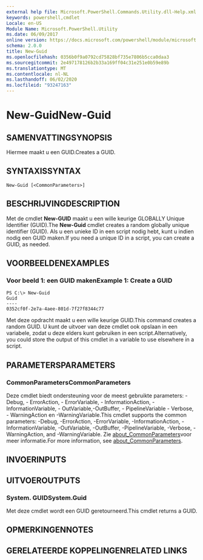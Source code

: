 ```yaml
---
external help file: Microsoft.PowerShell.Commands.Utility.dll-Help.xml
keywords: powershell,cmdlet
Locale: en-US
Module Name: Microsoft.PowerShell.Utility
ms.date: 06/09/2017
online version: https://docs.microsoft.com/powershell/module/microsoft.powershell.utility/new-guid?view=powershell-7&WT.mc_id=ps-gethelp
schema: 2.0.0
title: New-Guid
ms.openlocfilehash: 0356b0f9a0792cd75828bf735e7806b5cca0daa3
ms.sourcegitcommit: 2e497178126b2b33a169ff04c31e251e0b59e89b
ms.translationtype: MT
ms.contentlocale: nl-NL
ms.lasthandoff: 06/02/2020
ms.locfileid: "93247163"
---
```

# <span data-ttu-id="ca59a-103">New-Guid</span><span class="sxs-lookup"><span data-stu-id="ca59a-103">New-Guid</span></span>

## <span data-ttu-id="ca59a-104">SAMENVATTING</span><span class="sxs-lookup"><span data-stu-id="ca59a-104">SYNOPSIS</span></span>
<span data-ttu-id="ca59a-105">Hiermee maakt u een GUID.</span><span class="sxs-lookup"><span data-stu-id="ca59a-105">Creates a GUID.</span></span>

## <span data-ttu-id="ca59a-106">SYNTAXIS</span><span class="sxs-lookup"><span data-stu-id="ca59a-106">SYNTAX</span></span>

```
New-Guid [<CommonParameters>]
```

## <span data-ttu-id="ca59a-107">BESCHRIJVING</span><span class="sxs-lookup"><span data-stu-id="ca59a-107">DESCRIPTION</span></span>

<span data-ttu-id="ca59a-108">Met de cmdlet **New-GUID** maakt u een wille keurige GLOBALLY Unique Identifier (GUID).</span><span class="sxs-lookup"><span data-stu-id="ca59a-108">The **New-Guid** cmdlet creates a random globally unique identifier (GUID).</span></span>
<span data-ttu-id="ca59a-109">Als u een unieke ID in een script nodig hebt, kunt u indien nodig een GUID maken.</span><span class="sxs-lookup"><span data-stu-id="ca59a-109">If you need a unique ID in a script, you can create a GUID, as needed.</span></span>

## <span data-ttu-id="ca59a-110">VOORBEELDEN</span><span class="sxs-lookup"><span data-stu-id="ca59a-110">EXAMPLES</span></span>

### <span data-ttu-id="ca59a-111">Voor beeld 1: een GUID maken</span><span class="sxs-lookup"><span data-stu-id="ca59a-111">Example 1: Create a GUID</span></span>

```
PS C:\> New-Guid
Guid
----
0352cf0f-2e7a-4aee-801d-7f27f8344c77
```

<span data-ttu-id="ca59a-112">Met deze opdracht maakt u een wille keurige GUID.</span><span class="sxs-lookup"><span data-stu-id="ca59a-112">This command creates a random GUID.</span></span>
<span data-ttu-id="ca59a-113">U kunt de uitvoer van deze cmdlet ook opslaan in een variabele, zodat u deze elders kunt gebruiken in een script.</span><span class="sxs-lookup"><span data-stu-id="ca59a-113">Alternatively, you could store the output of this cmdlet in a variable to use elsewhere in a script.</span></span>

## <span data-ttu-id="ca59a-114">PARAMETERS</span><span class="sxs-lookup"><span data-stu-id="ca59a-114">PARAMETERS</span></span>

### <span data-ttu-id="ca59a-115">CommonParameters</span><span class="sxs-lookup"><span data-stu-id="ca59a-115">CommonParameters</span></span>

<span data-ttu-id="ca59a-116">Deze cmdlet biedt ondersteuning voor de meest gebruikte parameters: -Debug, - ErrorAction, - ErrorVariable, - InformationAction, -InformationVariable, - OutVariable,-OutBuffer, - PipelineVariable - Verbose, - WarningAction en -WarningVariable.</span><span class="sxs-lookup"><span data-stu-id="ca59a-116">This cmdlet supports the common parameters: -Debug, -ErrorAction, -ErrorVariable, -InformationAction, -InformationVariable, -OutVariable, -OutBuffer, -PipelineVariable, -Verbose, -WarningAction, and -WarningVariable.</span></span> <span data-ttu-id="ca59a-117">Zie [about_CommonParameters](https://go.microsoft.com/fwlink/?LinkID=113216)voor meer informatie.</span><span class="sxs-lookup"><span data-stu-id="ca59a-117">For more information, see [about_CommonParameters](https://go.microsoft.com/fwlink/?LinkID=113216).</span></span>

## <span data-ttu-id="ca59a-118">INVOER</span><span class="sxs-lookup"><span data-stu-id="ca59a-118">INPUTS</span></span>

## <span data-ttu-id="ca59a-119">UITVOER</span><span class="sxs-lookup"><span data-stu-id="ca59a-119">OUTPUTS</span></span>

### <span data-ttu-id="ca59a-120">System. GUID</span><span class="sxs-lookup"><span data-stu-id="ca59a-120">System.Guid</span></span>

<span data-ttu-id="ca59a-121">Met deze cmdlet wordt een GUID geretourneerd.</span><span class="sxs-lookup"><span data-stu-id="ca59a-121">This cmdlet returns a GUID.</span></span>

## <span data-ttu-id="ca59a-122">OPMERKINGEN</span><span class="sxs-lookup"><span data-stu-id="ca59a-122">NOTES</span></span>

## <span data-ttu-id="ca59a-123">GERELATEERDE KOPPELINGEN</span><span class="sxs-lookup"><span data-stu-id="ca59a-123">RELATED LINKS</span></span>
